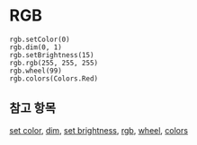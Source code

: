 # RGB

```cards
rgb.setColor(0)
rgb.dim(0, 1)
rgb.setBrightness(15)
rgb.rgb(255, 255, 255)
rgb.wheel(99)
rgb.colors(Colors.Red)
```

## 참고 항목

[set color](/reference/rgb/set-color), [dim](/reference/rgb/dim), [set brightness](/reference/rgb/set-brightness), [rgb](/reference/rgb/rgb), [wheel](/reference/rgb/wheel), [colors](/reference/rgb/colors)